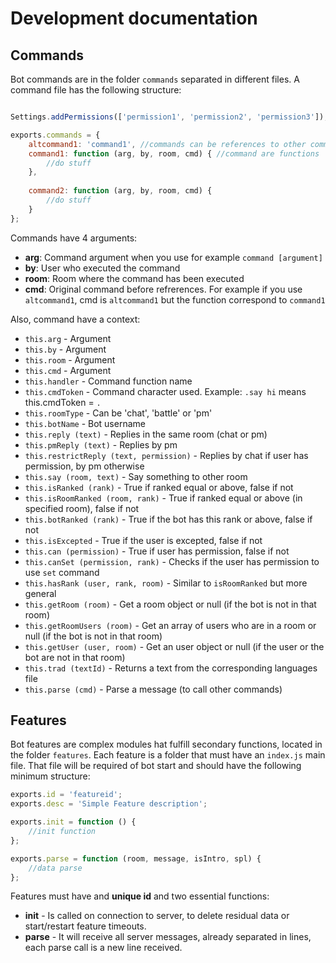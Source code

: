 Development documentation
====================

Commands
------------

Bot commands are in the folder `commands` separated in different files. A command file has the following structure:
```js

Settings.addPermissions(['permission1', 'permission2', 'permission3']); //Add command permission for 'can' method (optional)

exports.commands = {
	altcommand1: 'command1', //commands can be references to other commands
	command1: function (arg, by, room, cmd) { //command are functions
		//do stuff
	},
	
	command2: function (arg, by, room, cmd) {
		//do stuff
	}
};
```

Commands have 4 arguments:
 - **arg**: Command argument when you use for example `command [argument]`
 - **by**: User who executed the command
 - **room**: Room where the command has been executed
 - **cmd**: Original command before refrerences. For example if you use `altcommand1`, cmd is `altcommand1` but the function correspond to `command1`

Also, command have a context:
 - `this.arg` - Argument
 - `this.by` - Argument
 - `this.room` - Argument
 - `this.cmd` - Argument
 - `this.handler` - Command function name
 - `this.cmdToken` - Command character used. Example: `.say hi` means this.cmdToken = `.`
 - `this.roomType` - Can be 'chat', 'battle' or 'pm'
 - `this.botName` - Bot username
 - `this.reply (text)` - Replies in the same room (chat or pm)
 - `this.pmReply (text)` - Replies by pm
 - `this.restrictReply (text, permission)` - Replies by chat if user has permission, by pm otherwise
 - `this.say (room, text)` - Say something to other room
 - `this.isRanked (rank)` - True if ranked equal or above, false if not
 - `this.isRoomRanked (room, rank)` - True if ranked equal or above (in specified room), false if not
 - `this.botRanked (rank)` - True if the bot has this rank or above, false if not
 - `this.isExcepted` - True if the user is excepted, false if not
 - `this.can (permission)` - True if user has permission, false if not
 - `this.canSet (permission, rank)` - Checks if the user has permission to use `set` command
 - `this.hasRank (user, rank, room)` - Similar to `isRoomRanked` but more general
 - `this.getRoom (room)` - Get a room object or null (if the bot is not in that room)
 - `this.getRoomUsers (room)` - Get an array of users who are in a room or null (if the bot is not in that room)
 - `this.getUser (user, room)` - Get an user object or null (if the user or the bot are not in that room)
 - `this.trad (textId)` - Returns a text from the corresponding languages file
 - `this.parse (cmd)` - Parse a message (to call other commands)

Features
------------

Bot features are complex modules hat fulfill secondary functions, located in the folder `features`. Each feature is a folder that must have an `index.js` main file. That file will be required of bot start and should have the following minimum structure:
```js
exports.id = 'featureid';
exports.desc = 'Simple Feature description';

exports.init = function () {
	//init function
};

exports.parse = function (room, message, isIntro, spl) {
	//data parse
};
```

Features must have and **unique id** and two essential functions:

 - **init** - Is called on connection to server, to delete residual data or start/restart feature timeouts.
 - **parse** - It will receive all server messages, already separated in lines, each parse call is a new line received.